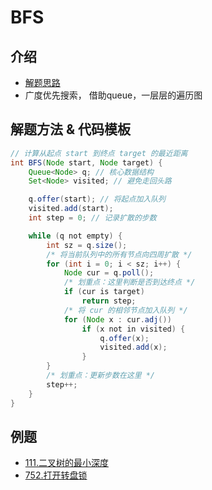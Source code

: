 # BFS

## 介绍

* [解题思路](https://labuladong.gitbook.io/algo/di-ling-zhang-bi-du-xi-lie/bfs-kuang-jia)
* 广度优先搜索， 借助queue，一层层的遍历图

## 解题方法 & 代码模板

```java
// 计算从起点 start 到终点 target 的最近距离
int BFS(Node start, Node target) {
    Queue<Node> q; // 核心数据结构
    Set<Node> visited; // 避免走回头路

    q.offer(start); // 将起点加入队列
    visited.add(start);
    int step = 0; // 记录扩散的步数

    while (q not empty) {
        int sz = q.size();
        /* 将当前队列中的所有节点向四周扩散 */
        for (int i = 0; i < sz; i++) {
            Node cur = q.poll();
            /* 划重点：这里判断是否到达终点 */
            if (cur is target)
                return step;
            /* 将 cur 的相邻节点加入队列 */
            for (Node x : cur.adj())
                if (x not in visited) {
                    q.offer(x);
                    visited.add(x);
                }
        }
        /* 划重点：更新步数在这里 */
        step++;
    }
}
```

## 例题

* [111.二叉树的最小深度](https://leetcode-cn.com/problems/find-first-and-last-position-of-element-in-sorted-array/)
* [752.打开转盘锁](https://leetcode-cn.com/problems/open-the-lock/)
